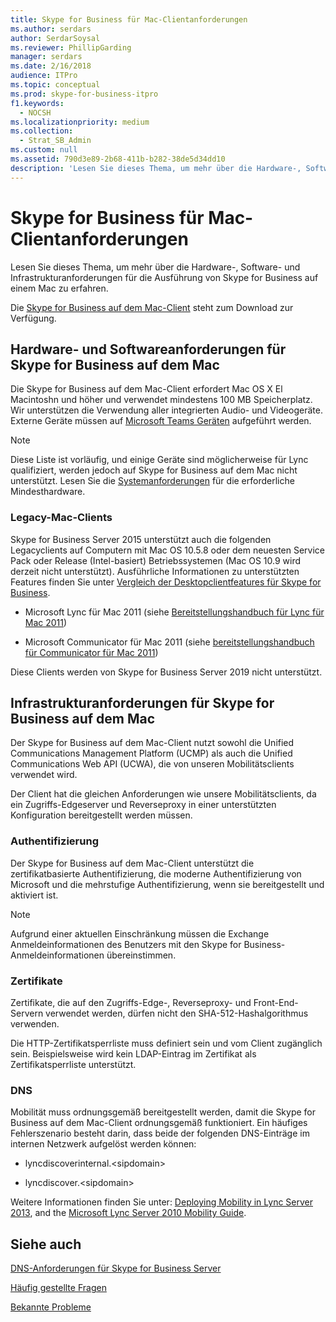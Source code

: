 ```yaml
---
title: Skype for Business für Mac-Clientanforderungen
ms.author: serdars
author: SerdarSoysal
ms.reviewer: PhillipGarding
manager: serdars
ms.date: 2/16/2018
audience: ITPro
ms.topic: conceptual
ms.prod: skype-for-business-itpro
f1.keywords:
  - NOCSH
ms.localizationpriority: medium
ms.collection:
  - Strat_SB_Admin
ms.custom: null
ms.assetid: 790d3e89-2b68-411b-b282-38de5d34dd10
description: 'Lesen Sie dieses Thema, um mehr über die Hardware-, Software- und Infrastrukturanforderungen für die Ausführung von Skype for Business auf einem Mac zu erfahren.'
---
```


# <a name="skype-for-business-on-mac-client-requirements"></a>Skype for Business für Mac-Clientanforderungen
 
Lesen Sie dieses Thema, um mehr über die Hardware-, Software- und Infrastrukturanforderungen für die Ausführung von Skype for Business auf einem Mac zu erfahren.
  
Die [Skype for Business auf dem Mac-Client](https://products.office.com/skype-for-business/download-app?tab=tabs-3#Mac) steht zum Download zur Verfügung.
  
## <a name="hardware-and-software-requirements-for-skype-for-business-on-mac"></a>Hardware- und Softwareanforderungen für Skype for Business auf dem Mac

Die Skype for Business auf dem Mac-Client erfordert Mac OS X El Macintoshn und höher und verwendet mindestens 100 MB Speicherplatz. Wir unterstützen die Verwendung aller integrierten Audio- und Videogeräte. Externe Geräte müssen auf [Microsoft Teams Geräten](https://www.microsoft.com/microsoft-teams/across-devices/devices) aufgeführt werden. 
  
> [!NOTE]
> Diese Liste ist vorläufig, und einige Geräte sind möglicherweise für Lync qualifiziert, werden jedoch auf Skype for Business auf dem Mac nicht unterstützt. Lesen Sie die [Systemanforderungen](https://products.office.com/office-system-requirements) für die erforderliche Mindesthardware.
  
### <a name="legacy-mac-clients"></a>Legacy-Mac-Clients

Skype for Business Server 2015 unterstützt auch die folgenden Legacyclients auf Computern mit Mac OS 10.5.8 oder dem neuesten Service Pack oder Release (Intel-basiert) Betriebssystemen (Mac OS 10.9 wird derzeit nicht unterstützt). Ausführliche Informationen zu unterstützten Features finden Sie unter [Vergleich der Desktopclientfeatures für Skype for Business](desktop-feature-comparison.md).
  
- Microsoft Lync für Mac 2011 (siehe [Bereitstellungshandbuch für Lync für Mac 2011](/previous-versions/office/office-for-mac-2011/jj984275(v=office.14)))
    
- Microsoft Communicator für Mac 2011 (siehe [bereitstellungshandbuch für Communicator für Mac 2011](/previous-versions/office/office-for-mac-2011/jj984270(v=office.14)))
 
Diese Clients werden von Skype for Business Server 2019 nicht unterstützt.
   
## <a name="infrastructure-requirements-for-skype-for-business-on-mac"></a>Infrastrukturanforderungen für Skype for Business auf dem Mac
<a name="Infrastructure"> </a>

Der Skype for Business auf dem Mac-Client nutzt sowohl die Unified Communications Management Platform (UCMP) als auch die Unified Communications Web API (UCWA), die von unseren Mobilitätsclients verwendet wird.
  
Der Client hat die gleichen Anforderungen wie unsere Mobilitätsclients, da ein Zugriffs-Edgeserver und Reverseproxy in einer unterstützten Konfiguration bereitgestellt werden müssen. 
  
### <a name="authentication"></a>Authentifizierung

Der Skype for Business auf dem Mac-Client unterstützt die zertifikatbasierte Authentifizierung, die moderne Authentifizierung von Microsoft und die mehrstufige Authentifizierung, wenn sie bereitgestellt und aktiviert ist.
  
> [!NOTE]
> Aufgrund einer aktuellen Einschränkung müssen die Exchange Anmeldeinformationen des Benutzers mit den Skype for Business-Anmeldeinformationen übereinstimmen. 
  
### <a name="certificates"></a>Zertifikate

Zertifikate, die auf den Zugriffs-Edge-, Reverseproxy- und Front-End-Servern verwendet werden, dürfen nicht den SHA-512-Hashalgorithmus verwenden.
  
Die HTTP-Zertifikatsperrliste muss definiert sein und vom Client zugänglich sein. Beispielsweise wird kein LDAP-Eintrag im Zertifikat als Zertifikatsperrliste unterstützt.
  
### <a name="dns"></a>DNS

Mobilität muss ordnungsgemäß bereitgestellt werden, damit die Skype for Business auf dem Mac-Client ordnungsgemäß funktioniert. Ein häufiges Fehlerszenario besteht darin, dass beide der folgenden DNS-Einträge im internen Netzwerk aufgelöst werden können:
  
- lyncdiscoverinternal.\<sipdomain\>
    
- lyncdiscover.\<sipdomain\>
    
Weitere Informationen finden Sie unter: [Deploying Mobility in Lync Server 2013](/previous-versions/office/lync-server-2013/lync-server-2013-deploying-mobility), and the [Microsoft Lync Server 2010 Mobility Guide](https://go.microsoft.com/fwlink//p/?LinkId=798226).
  
## <a name="see-also"></a>Siehe auch
<a name="Infrastructure"> </a>

[DNS-Anforderungen für Skype for Business Server](../../plan-your-deployment/network-requirements/dns.md)

[Häufig gestellte Fragen](https://go.microsoft.com/fwlink/p/?LinkId=798227)
  
[Bekannte Probleme](https://go.microsoft.com/fwlink/p/?LinkId=798228)